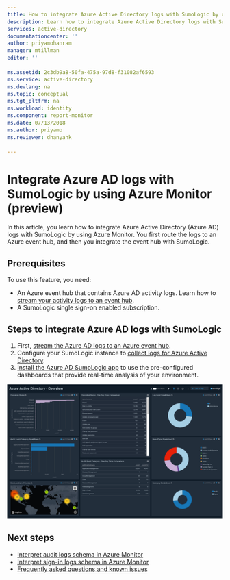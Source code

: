 ```yaml
---
title: How to integrate Azure Active Directory logs with SumoLogic by using Azure Monitor (preview)  | Microsoft Docs
description: Learn how to integrate Azure Active Directory logs with SumoLogic by using Azure Monitor (preview)
services: active-directory
documentationcenter: ''
author: priyamohanram
manager: mtillman
editor: ''

ms.assetid: 2c3db9a8-50fa-475a-97d8-f31082af6593
ms.service: active-directory
ms.devlang: na
ms.topic: conceptual
ms.tgt_pltfrm: na
ms.workload: identity
ms.component: report-monitor
ms.date: 07/13/2018
ms.author: priyamo
ms.reviewer: dhanyahk

---
```


# Integrate Azure AD logs with SumoLogic by using Azure Monitor (preview)

In this article, you learn how to integrate Azure Active Directory (Azure AD) logs with SumoLogic by using Azure Monitor. You first route the logs to an Azure event hub, and then you integrate the event hub with SumoLogic.

## Prerequisites

To use this feature, you need:
* An Azure event hub that contains Azure AD activity logs. Learn how to [stream your activity logs to an event hub](quickstart-azure-monitor-stream-logs-to-event-hub.md). 
* A SumoLogic single sign-on enabled subscription.

## Steps to integrate Azure AD logs with SumoLogic 

1. First, [stream the Azure AD logs to an Azure event hub](quickstart-azure-monitor-stream-logs-to-event-hub.md).
2. Configure your SumoLogic instance to [collect logs for Azure Active Directory](https://help.sumologic.com/Send-Data/Applications-and-Other-Data-Sources/Azure_Active_Directory/Collect_Logs_for_Azure_Active_Directory).
3. [Install the Azure AD SumoLogic app](https://help.sumologic.com/Send-Data/Applications-and-Other-Data-Sources/Azure_Active_Directory/Install_the_Azure_Active_Directory_App_and_View_the_Dashboards) to use the pre-configured dashboards that provide real-time analysis of your environment.

 ![Dashboard](./media/howto-integrate-activity-logs-with-sumologic/overview-dashboard.png)

## Next steps

* [Interpret audit logs schema in Azure Monitor](reference-azure-monitor-audit-log-schema.md)
* [Interpret sign-in logs schema in Azure Monitor](reference-azure-monitor-sign-ins-log-schema.md)
* [Frequently asked questions and known issues](concept-activity-logs-azure-monitor.md#frequently-asked-questions)
